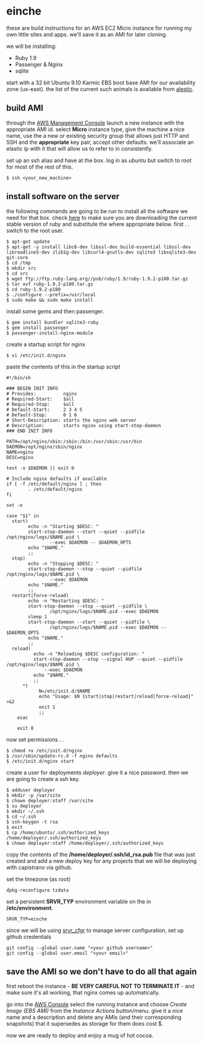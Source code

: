 einche
====
these are build instructions for an AWS EC2 Micro instance for running my own little sites and apps.  we'll save it as an AMI for later cloning.

we will be installing:

 *  Ruby 1.9
 *  Passenger & Nginx
 *  sqlite

start with a 32 bit Ubuntu 9.10 Karmic EBS boot base AMI for our availability zone (us-east). the list of the current such animals is available from [alestic](http://alestic.com/).

build AMI
------
through the [AWS Management Console](http://aws.amazon.com/console/) launch a new instance with the appropriate AMI id. select __Micro__ instance type, give the machine a nice name, use the a new or existing security group that allows just HTTP and SSH and the __appropriate__ key pair, accept other defaults. we'll associate an elastic ip with it that will allow us to refer to in consistently. 

set up an ssh alias and have at the box. log in as _ubuntu_ but switch to _root_ for most of the rest of this.

    $ ssh <your_new_machine>

install software on the server
--------

the following commands are going to be run to install all the software we need for that box. check [here](http://www.ruby-lang.org/en/downloads/) to make sure you are downloading the current stable version of ruby and substitute the where appropriate below. first . . switch to the root user.

    $ apt-get update
    $ apt-get -y install libc6-dev libssl-dev build-essential libssl-dev libreadline5-dev zlib1g-dev libcurl4-gnutls-dev sqlite3 libsqlite3-dev git-core
    $ cd /tmp
    $ mkdir src
    $ cd src
    $ wget ftp://ftp.ruby-lang.org//pub/ruby/1.9/ruby-1.9.2-p180.tar.gz
    $ tar xvf ruby-1.9.2-p180.tar.gz
    $ cd ruby-1.9.2-p180
    $ ./configure --prefix=/usr/local
    $ sudo make && sudo make install


install some gems and then passenger.

    $ gem install bundler sqlite3-ruby
    $ gem install passenger
    $ passenger-install-nginx-module

create a startup script for nginx

    $ vi /etc/init.d/nginx

paste the contents of this in the startup script

    #!/bin/sh

    ### BEGIN INIT INFO
    # Provides:          nginx
    # Required-Start:    $all
    # Required-Stop:     $all
    # Default-Start:     2 3 4 5
    # Default-Stop:      0 1 6
    # Short-Description: starts the nginx web server
    # Description:       starts nginx using start-stop-daemon
    ### END INIT INFO

    PATH=/opt/nginx/sbin:/sbin:/bin:/usr/sbin:/usr/bin
    DAEMON=/opt/nginx/sbin/nginx
    NAME=nginx
    DESC=nginx

    test -x $DAEMON || exit 0

    # Include nginx defaults if available
    if [ -f /etc/default/nginx ] ; then
            . /etc/default/nginx
    fi

    set -e

    case "$1" in
      start)
            echo -n "Starting $DESC: "
            start-stop-daemon --start --quiet --pidfile /opt/nginx/logs/$NAME.pid \
                    --exec $DAEMON -- $DAEMON_OPTS
            echo "$NAME."
            ;;
      stop)
            echo -n "Stopping $DESC: "
            start-stop-daemon --stop --quiet --pidfile /opt/nginx/logs/$NAME.pid \
                    --exec $DAEMON
            echo "$NAME."
            ;;
      restart|force-reload)
            echo -n "Restarting $DESC: "
            start-stop-daemon --stop --quiet --pidfile \
                    /opt/nginx/logs/$NAME.pid --exec $DAEMON
            sleep 1
            start-stop-daemon --start --quiet --pidfile \
                    /opt/nginx/logs/$NAME.pid --exec $DAEMON -- $DAEMON_OPTS
            echo "$NAME."
            ;;
      reload)
              echo -n "Reloading $DESC configuration: "
              start-stop-daemon --stop --signal HUP --quiet --pidfile     /opt/nginx/logs/$NAME.pid \
                  --exec $DAEMON
              echo "$NAME."
              ;;
          *)
                N=/etc/init.d/$NAME
                echo "Usage: $N {start|stop|restart|reload|force-reload}" >&2
                exit 1
                ;;
        esac

        exit 0

now set permissions . . 

    $ chmod +x /etc/init.d/nginx
    $ /usr/sbin/update-rc.d -f nginx defaults
    $ /etc/init.d/nginx start


create a user for deployments _deployer_. give it a nice password. then we are going to create a ssh key. 

    $ adduser deployer
    $ mkdir -p /var/site
    $ chown deployer:staff /var/site
    $ su deployer
    $ mkdir ~/.ssh
    $ cd ~/.ssh
    $ ssh-keygen -t rsa
    $ exit
    $ cp /home/ubuntu/.ssh/authorized_keys /home/deployer/.ssh/authorized_keys
    $ chown deployer:staff /home/deployer/.ssh/authorized_keys


copy the contents of the __/home/deployer/.ssh/id_rsa.pub__ file that was just created and add a new deploy key for any projects that we will be deploying with capistrano via github.

set the timezone (as root)

    dpkg-reconfigure tzdata


set a persistent __SRVR_TYP__ environment variable on the  in __/etc/environment__.

    SRVR_TYP=einche

since we will be using [srvr_cfgr](https://github.com/gn0m30/srvr_cfgr) to manage server configuration, set up github credentials

    git config --global user.name "<your github username>"
    git config --global user.email "<your email>"

save the AMI so we don't have to do all that again
-------------------
first reboot the instance - __BE VERY CAREFUL NOT TO TERMINATE IT__ - and make sure it's all working, that nginx comes up automatically. 

go into the [AWS Console](https://console.aws.amazon.com/ec2/home?region=us-east-1#s=Instances) select the running instance and choose _Create Image (EBS AMI)_ from the _Instance Actions_ button/menu. give it a nice name and a description and delete any AMIs (and their corresponding snapshots) that it supersedes as storage for them does cost $.

now we are ready to deploy and enjoy a mug of hot cocoa.
